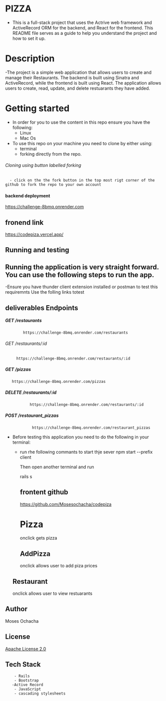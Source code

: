# PIZZA

- This is a full-stack project that uses the Actrive web framework and ActiveRecord ORM for the backend, and React for the frontend. This README file serves as a guide to help you understand the project and how to set it up.

# Description

-The project is a simple web application that allows users to create and manage their Restaurants. The backend is built using Sinatra and ActiveRecord, while the frontend is built using React. The application allows users to create, read, update, and delete restuarants they have added.

# Getting started

- In order for you to use the content in this repo ensure you have the following:
  - Linux
  - Mac Os
- To use this repo on your machine you need to clone by either using:
  - terminal
  - forking directly from the repo.

###### Cloning using button labelled forking

      - click on the the fork button in the top most rigt corner of the github to fork the repo to your own account

#### backend deployment

https://challenge-8bmq.onrender.com
## fronend link 
https://codepiza.vercel.app/

## Running and testing

## Running the application is very straight forward. You can use the following steps to run the app.

-Ensure you have thunder client extension installed or postman to test this requiremnts Use the folling links totest

## deliverables Endpoints

##### GET /restaurants

            https://challenge-8bmq.onrender.com/restaurants

###### GET /restaurants/:id

         https://challenge-8bmq.onrender.com/restaurants/:id

##### GET /pizzas

       https://challenge-8bmq.onrender.com/pizzas

##### DELETE /restaurants/:id

               https://challenge-8bmq.onrender.com/restaurants/:id

##### POST /restaurant_pizzas

                https://challenge-8bmq.onrender.com/restaurant_pizzas

- Before testing this application you need to do the following in your terminal:

  - run rhe following commants to start thje sever
    npm start --prefix client

    Then open another terminal and run

    rails s
    
    ## frontent github 
    https://github.com/Mosesochacha/codepiza
    # Pizza

    onclick gets pizza

    ## AddPizza

    onclick allows user to add piza prices

  ## Restaurant

  onclick allows user to view restuarants

## Author

Moses Ochacha

## License

[Apache License 2.0](https://choosealicense.com/licenses/)

## Tech Stack

        - Rails
        - Bootstrap
       -Active Record
        - JavaScript
        - cascading stylesheets
